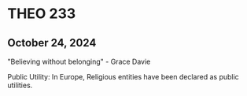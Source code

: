 # THEO 233

## October 24, 2024

"Believing without belonging" - Grace Davie

Public Utility: In Europe, Religious entities have been declared as public utilities.

